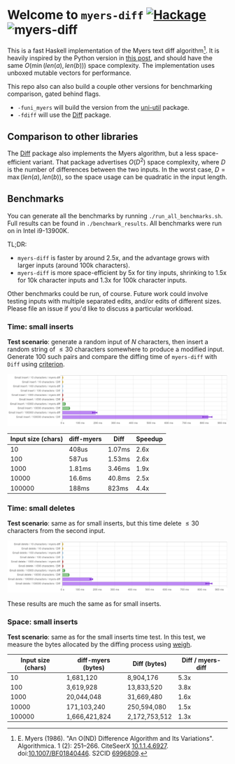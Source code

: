 
# Welcome to `myers-diff` [![Hackage](https://img.shields.io/hackage/v/myers-diff.svg)](https://hackage.haskell.org/package/myers-diff) ![myers-diff](https://github.com/codedownio/myers-diff/actions/workflows/ci.yml/badge.svg)

This is a fast Haskell implementation of the Myers text diff algorithm[^1]. It is heavily inspired by the Python version in [this post](https://blog.robertelder.org/diff-algorithm/), and should have the same $O(\min(len(a), len(b)))$ space complexity. The implementation uses unboxed mutable vectors for performance.

This repo also can also build a couple other versions for benchmarking comparison, gated behind flags.

* `-funi_myers` will build the version from the [uni-util](https://hackage.haskell.org/package/uni-util-2.3.0.3/docs/Util-Myers.html) package.
* `-fdiff` will use the [Diff](https://hackage.haskell.org/package/Diff) package.

## Comparison to other libraries

The [Diff](https://hackage.haskell.org/package/Diff) package also implements the Myers algorithm, but a less space-efficient variant. That package advertises $O(D^2)$ space complexity, where $D$ is the number of differences between the two inputs. In the worst case, $D = \max(len(a), len(b))$, so the space usage can be quadratic in the input length.

[^1]: E. Myers (1986). "An O(ND) Difference Algorithm and Its Variations". Algorithmica. 1 (2): 251–266. CiteSeerX [10.1.1.4.6927](https://citeseerx.ist.psu.edu/viewdoc/summary?doi=10.1.1.4.6927). doi:[10.1007/BF01840446](https://doi.org/10.1007%2FBF01840446). S2CID [6996809](https://api.semanticscholar.org/CorpusID:6996809).

## Benchmarks

You can generate all the benchmarks by running `./run_all_benchmarks.sh`. Full results can be found in `./benchmark_results`. All benchmarks were run on in Intel i9-13900K.

TL;DR: 
* `myers-diff` is faster by around 2.5x, and the advantage grows with larger inputs (around 100k characters).
* `myers-diff` is more space-efficient by 5x for tiny inputs, shrinking to 1.5x for 10k character inputs and 1.3x for 100k character inputs.

Other benchmarks could be run, of course. Future work could involve testing inputs with multiple separated edits, and/or edits of different sizes. Please file an issue if you'd like to discuss a particular workload.

### Time: small inserts

**Test scenario**: generate a random input of $N$ characters, then insert a random string of $\leq 30$ characters somewhere to produce a modified input. Generate 100 such pairs and compare the diffing time of `myers-diff` with `Diff` using [criterion](https://hackage.haskell.org/package/criterion).

![small_insert.png](./benchmark_results/small_insert.png)

| Input size (chars) | diff-myers | Diff | Speedup |
| ----------- | ----------- | ----------- | ----------- |
| 10  | 408us | 1.07ms | 2.6x |
| 100 | 587us | 1.53ms | 2.6x |
| 1000 | 1.81ms | 3.46ms | 1.9x |
| 10000 | 16.6ms | 40.8ms | 2.5x |
| 100000 | 188ms | 823ms | 4.4x |

### Time: small deletes

**Test scenario**: same as for small inserts, but this time delete $\leq 30$ characters from the second input.

![small_delete.png](./benchmark_results/small_delete.png)

These results are much the same as for small inserts.

### Space: small inserts

**Test scenario**: same as for the small inserts time test. In this test, we measure the bytes allocated by the diffing process using [weigh](https://hackage.haskell.org/package/weigh).

|Input size (chars)|diff-myers (bytes)|Diff (bytes)| Diff / myers-diff|
|---|---|---|---|
|10|1,681,120|8,904,176|5.3x|
|100|3,619,928|13,833,520|3.8x|
|1000|20,044,048|31,669,480|1.6x|
|10000|171,103,240|250,594,080|1.5x|
|100000|1,666,421,824|2,172,753,512|1.3x|
